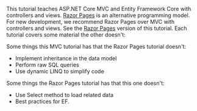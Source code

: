 This tutorial teaches ASP.NET Core MVC and Entity Framework Core with controllers and views. [Razor Pages](xref:razor-pages/index) is an alternative programming model. For new development, we recommend Razor Pages over MVC with controllers and views. See the [Razor Pages](xref:data/ef-rp/intro) version of this tutorial. Each tutorial covers some material the other doesn't:

Some things this MVC tutorial has that the Razor Pages tutorial doesn't:

* Implement inheritance in the data model
* Perform raw SQL queries
* Use dynamic LINQ to simplify code

Some things the Razor Pages tutorial has that this one doesn't:

* Use Select method to load related data
* Best practices for EF.